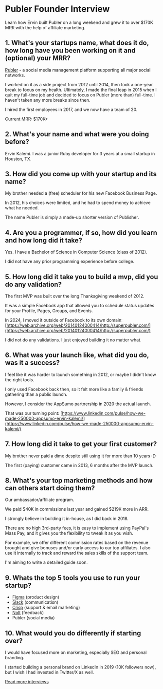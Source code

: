 # Publer Founder Interview

Learn how Ervin built Publer on a long weekend and grew it to over $170K MRR with the help of affiliate marketing.

## 1. What's your startups name, what does it do, how long have you been working on it and (optional) your MRR?
[Publer](https://publer.com) - a social media management platform supporting all major social networks.

I worked on it as a side project from 2012 until 2014, then took a one-year break to focus on my health. Ultimately, I made the final leap in 2015 when I quit my full-time job and decided to focus on Publer (more than) full-time. I haven't taken any more breaks since then.

I hired the first employees in 2017, and we now have a team of 20.

Current MRR: $170K+

## 2. What's your name and what were you doing before?
Ervin Kalemi. I was a junior Ruby developer for 3 years at a small startup in Houston, TX.

## 3. How did you come up with your startup and its name?
My brother needed a (free) scheduler for his new Facebook Business Page.

In 2012, his choices were limited, and he had to spend money to achieve what he needed.

The name Publer is simply a made-up shorter version of Publisher.

## 4. Are you a programmer, if so, how did you learn and how long did it take?
Yes. I have a Bachelor of Science in Computer Science (class of 2012).

I did not have any prior programming experience before college. 

## 5. How long did it take you to build a mvp, did you do any validation?
The first MVP was built over the long Thanksgiving weekend of 2012.

It was a simple Facebook app that allowed you to schedule status updates for your Profile, Pages, Groups, and Events.

In 2024, I moved it outside of Facebook to its own domain: [https://web.archive.org/web/20140124000414/http://superpubler.com/](https://web.archive.org/web/20140124000414/http://superpubler.com/)

I did not do any validations. I just enjoyed building it no matter what.

## 6. What was your launch like, what did you do, was it a success?
I feel like it was harder to launch something in 2012, or maybe I didn't know the right tools.

I only used Facebook back then, so it felt more like a family & friends gathering than a public launch.

However, I consider the AppSumo partnership in 2020 the actual launch.

That was our turning point: [https://www.linkedin.com/pulse/how-we-made-250000-appsumo-ervin-kalemi/](https://www.linkedin.com/pulse/how-we-made-250000-appsumo-ervin-kalemi/)

## 7. How long did it take to get your first customer?
My brother never paid a dime despite still using it for more than 10 years :D

The first (paying) customer came in 2013, 6 months after the MVP launch.

## 8. What's your top marketing methods and how can others start doing them?
Our ambassador/affiliate program.

We paid $40K in commissions last year and gained $219K more in ARR.

I strongly believe in building it in-house, as I did back in 2018. 

There are no high 3rd-party fees, it is easy to implement using PayPal's Mass Pay, and it gives you the flexibility to tweak it as you wish.

For example, we offer different commission rates based on the revenue brought and give bonuses and/or early access to our top affiliates. I also use it internally to track and reward the sales skills of the support team.

I'm aiming to write a detailed guide soon.

## 9. Whats the top 5 tools you use to run your startup?
- [Figma](https://figma.com) (product design)
- [Slack](https://slack.com) (communication)
- [Crisp](https://crisp.im) (support & email marketing)
- [Nolt](https://nolt.io) (feedback)
- Publer (social media)

## 10. What would you do differently if starting over?
I would have focused more on marketing, especially SEO and personal branding.

I started building a personal brand on LinkedIn in 2019 (10K followers now), but I wish I had invested in Twitter/X as well.

[Read more interviews](/#interviews)
